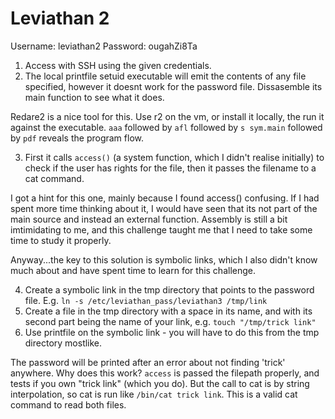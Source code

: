 # Leviathan 2

Username: leviathan2
Password: ougahZi8Ta

1. Access with SSH using the given credentials.
2. The local printfile setuid executable will emit the contents of any file specified, however it doesnt work for the password file. Dissasemble its main function to see what it does.

Redare2 is a nice tool for this. Use r2 on the vm, or install it locally, the run it against the executable. `aaa` followed by `afl` followed by `s sym.main` followed by `pdf` reveals the program flow.

3. First it calls `access()` (a system function, which I didn't realise initially) to check if the user has rights for the file, then it passes the filename to a cat command.

I got a hint for this one, mainly because I found access() confusing. If I had spent more time thinking about it, I would have seen that its not part of the main source and instead an external function. Assembly is still a bit imtimidating to me, and this challenge taught me that I need to take some time to study it properly.

Anyway...the key to this solution is symbolic links, which I also didn't know much about and have spent time to learn for this challenge.

4. Create a symbolic link in the tmp directory that points to the password file. E.g. `ln -s /etc/leviathan_pass/leviathan3 /tmp/link`
5. Create a file in the tmp directory with a space in its name, and with its second part being the name of your link, e.g. `touch "/tmp/trick link"`
6. Use printfile on the symbolic link - you will have to do this from the tmp directory mostlike.

The password will be printed after an error about not finding 'trick' anywhere. Why does this work? `access` is passed the filepath properly, and tests if you own "trick link" (which you do). But the call to cat is by string interpolation, so cat is run like `/bin/cat trick link`. This is a valid cat command to read both files.

